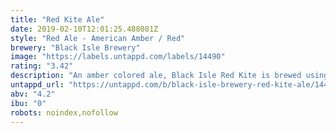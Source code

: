 ```yaml
---
title: "Red Kite Ale"
date: 2019-02-10T12:01:25.488081Z
style: "Red Ale - American Amber / Red"
brewery: "Black Isle Brewery"
image: "https://labels.untappd.com/labels/14490"
rating: "3.42"
description: "An amber colored ale, Black Isle Red Kite is brewed using only the highest quality Maris Otter pale and crystal malts for flavor and body. Challenger hops for bittering with the late addition of Styrian Goldings creates a balance of quenching citrus and malt, and a classic aromatic finish to this refreshing ale. This beer is bright amber with a toasted nut flavor and powerful orange fruit aroma."
untappd_url: "https://untappd.com/b/black-isle-brewery-red-kite-ale/14490"
abv: "4.2"
ibu: "0"
robots: noindex,nofollow
---
```

